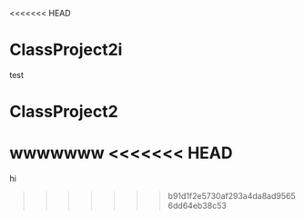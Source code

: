 <<<<<<< HEAD
# ClassProject2i

test
# ClassProject2
wwwwwww
<<<<<<< HEAD
=======
hi
>>>>>>> b91d1f2e5730af293a4da8ad95656dd64eb38c53
